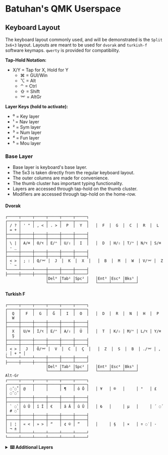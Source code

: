 # Batuhan's QMK Userspace

## Keyboard Layout

The keyboard layout commonly used, and will be demonstrated is the `Split 3x6+3` layout.
Layouts are meant to be used for `dvorak` and `turkish-f` software keymaps.
`qwerty` is provided for compatibility.

**Tap-Hold Notation:**
- X/Y = Tap for X, Hold for Y
  - ⌘ = GUI/Win
  - ⌥ = Alt
  - ⌃ = Ctrl
  - ⇧ = Shift
  - ⌤ = AltGr
  
**Layer Keys (hold to activate):**
- ⁰ = Key layer
- ¹ = Nav layer
- ² = Sym layer
- ³ = Num layer
- ⁴ = Fun layer
- ⁵ = Mou layer

### Base Layer

- Base layer is keyboard's base layer.
- The 5x3 is taken directly from the regular keyboard layout.
- The outer columns are made for convenience.
- The thumb cluster has important typing functionality.
- Layers are accessed through tap-hold on the thumb cluster.
- Modifiers are accessed through tap-hold on the home-row.

#### Dvorak

```
┌─────┬─────┬─────┬─────┬─────┬─────┐   ┌─────┬─────┬─────┬─────┬─────┬─────┐
│ / ? │ ' " │ , < │ . > │  P  │  Y  │   │  F  │  G  │  C  │  R  │  L  │ = + │
├─────┼─────┼─────┼─────┼─────┼─────┤   ├─────┼─────┼─────┼─────┼─────┼─────┤
│ \ | │ A/⌘ │ O/⌥ │ E/⌃ │ U/⇧ │  I  │   │  D  │ H/⇧ │ T/⌃ │ N/⌥ │ S/⌘ │ - _ │
├─────┼─────┼─────┼─────┼─────┼─────┤   ├─────┼─────┼─────┼─────┼─────┼─────┤
│ < > │ ; : │ Q/⌤ │  J  │  K  │  X  │   │  B  │  M  │  W  │ V/⌤ │  Z  │ ` ~ │
└─────┴─────┴─────┼─────┼─────┼─────┤   ├─────┼─────┼─────┼─────┴─────┴─────┘
                  │Del⁰ │Tab¹ │Spc² │   │Ent³ │Esc⁴ │Bks⁵ │
                  └─────┴─────┴─────┘   └─────┴─────┴─────┘
```

#### Turkish F

```
┌─────┬─────┬─────┬─────┬─────┬─────┐   ┌─────┬─────┬─────┬─────┬─────┬─────┐
│  Q  │  F  │  G  │  Ğ  │  I  │  O  │   │  D  │  R  │  N  │  H  │  P  │  W  │
├─────┼─────┼─────┼─────┼─────┼─────┤   ├─────┼─────┼─────┼─────┼─────┼─────┤
│  X  │ U/⌘ │ İ/⌥ │ E/⌃ │ A/⇧ │  Ü  │   │  T  │ K/⇧ │ M/⌃ │ L/⌥ │ Y/⌘ │  Ş  │
├─────┼─────┼─────┼─────┼─────┼─────┤   ├─────┼─────┼─────┼─────┼─────┼─────┤
│ < > │  J  │ Ö/⌤ │  V  │  C  │  Ç  │   │  Z  │  S  │  B  │ ./⌤ │ , ; │ + * │
└─────┴─────┴─────┼─────┼─────┼─────┤   ├─────┼─────┼─────┼─────┴─────┴─────┘
                  │Del⁰ │Tab¹ │Spc² │   │Ent³ │Esc⁴ │Bks⁵ │
                  └─────┴─────┴─────┘   └─────┴─────┴─────┘
Alt-Gr
┌─────┬─────┬─────┬─────┬─────┬─────┐   ┌─────┬─────┬─────┬─────┬─────┬─────┐
│ ◌̋ ◌̊ │ @   │     │     │ ¶   │ ô Ô │   │ ¥   │ ®   │     │ °   │ £   │ ◌̃ ◌̆ │
├─────┼─────┼─────┼─────┼─────┼─────┤   ├─────┼─────┼─────┼─────┼─────┼─────┤
│ ` ◌̀ │ û Û │ î Î │ €   │ â Â │ û Û │   │ ₺   │     │ µ   │     │ ´ ◌́ │ # ◌̌ │
├─────┼─────┼─────┼─────┼─────┼─────┤   ├─────┼─────┼─────┼─────┼─────┼─────┤
│ | ¦ │ « < │ » > │ “   │ ¢ © │ ”   │   │     │ §   │ ×   │ ÷ ◌̇ │ ·   │ ¬ ± │
└─────┴─────┴─────┴─────┴─────┴─────┘   └─────┴─────┴─────┴─────┴─────┴─────┘
```

<details>
<summary><b>⌨️ Additional Layers</b></summary>

### Numbers & Symbols Layer

Both number and symbols layers activate with the farthest thumb keys holds.
They take over the thumb cluster of their respective boards.

The **number layer** is built to have a complete character set with the base board;
such that a 5x3 layout can still have access to all the keys.

The **symbol layer** is adaptive, and will adjust to each configured language's map.
The purpose for the symbol layer is to make coding similar across software keymaps.

```
Qwerty
┌─────┬─────┬─────┬─────┬─────┬─────┐   ┌─────┬─────┬─────┬─────┬─────┬─────┐
│     │ \ | │ 7 & │ 8 * │ 9 ( │ 0 ) │   │  `  │  {  │  }  │  /  │  =  │  *  │
├─────┼─────┼─────┼─────┼─────┼─────┤   ├─────┼─────┼─────┼─────┼─────┼─────┤
│     │ [ { │ 4 $ │ 5 % │ 6 ^ │ - _ │   │  ~  │  [  │  ]  │  ?  │  +  │  -  │
├─────┼─────┼─────┼─────┼─────┼─────┤   ├─────┼─────┼─────┼─────┼─────┼─────┤
│     │ ] } │ 1 ! │ 2 @ │ 3 # │ = + │   │  !  │  (  │  )  │  \  │  |  │  _  │
└─────┴─────┴─────┼─────┼─────┼─────┤   ├─────┼─────┼─────┼─────┴─────┴─────┘
                  │ < > │ ` ~ │ ' " │   │  #  │  &  │  $  │
                  └─────┴─────┴─────┘   └─────┴─────┴─────┘
Dvorak
┌─────┬─────┬─────┬─────┬─────┬─────┐
│     │ \ | │ 7 & │ 8 * │ 9 ( │ 0 ) │
├─────┼─────┼─────┼─────┼─────┼─────┤
│     │ / ? │ 4 $ │ 5 % │ 6 ^ │ [ { │
├─────┼─────┼─────┼─────┼─────┼─────┤
│     │ = + │ 1 ! │ 2 @ │ 3 # │ ] } │
└─────┴─────┴─────┼─────┼─────┼─────┤
                  │ < > │ ` ~ │ - _ │
                  └─────┴─────┴─────┘
Turkish F
┌─────┬─────┬─────┬─────┬─────┬─────┐
│     │` X ◌̀│{7 ' │[8 ( │]9 )±│}0 =°│
├─────┼─────┼─────┼─────┼─────┼─────┤
│     │◌̋ Q ◌̊│¼4 $ │½5 %⅜│¾6 & │\/ ?¿│
├─────┼─────┼─────┼─────┼─────┼─────┤
│     │◌̃ W ◌̆│¹1 !¡│²2 " │#3 ^³│|- _ │
└─────┴─────┴─────┼─────┼─────┼─────┤
                  │ < > │¬+ *±│# Ş ◌̌│
                  └─────┴─────┴─────┘
```

### Function & Navigation Layers

Both function and navigation layers activate with the central thumb pad options.
They overlay a simple thumb cluster, so thumb cluster keys can be held if needed.

The **navigation layer** holds navigation keys, and music control functionality.

The **function layer** holds f keys, and volume functions.

```

┌─────┬─────┬─────┬─────┬─────┬─────┐   ┌─────┬─────┬─────┬─────┬─────┬─────┐
│     │ F01 │ F02 │ F03 │ F04 │ 🔊  │   │  ⏮  │  ⏯  │  ⏭  │  ▲  │  ⎙  │     │
├─────┼─────┼─────┼─────┼─────┼─────┤   ├─────┼─────┼─────┼─────┼─────┼─────┤
│     │ F05 │ F06 │ F07 │ F08 │ 🔉  │   │  ⏹  │  ⇞  │  ◀  │  ▼  │  ▶  │     │
├─────┼─────┼─────┼─────┼─────┼─────┤   ├─────┼─────┼─────┼─────┼─────┼─────┤
│     │ F09 │ F10 │ F11 │ F12 │ 🔇  │   │  ⇱  │  ⇟  │  ⇲  │  ⎀  │  ⇪  │     │
└─────┴─────┴─────┼─────┼─────┼─────┤   ├─────┼─────┼─────┼─────┴─────┴─────┘
                  │ Del │ Tab │ Spc │   │ Ent │ Esc │ Bks │
                  └─────┴─────┴─────┘   └─────┴─────┴─────┘
```

### Mouse & Settings Layer

The mouse layer provides mouse emulation on the left hand,
while the settings layer provides keyboard configuration on the right hand.
Both layers overlay the thumb cluster.

The settings layer allows entry to persistent layers on thumb keys.
Center row controls key leds, while the bottom row controls the underglow leds.
Top row is for toggling features, and has EEProm reset function.

Mouse buttons are for moving the mouse.
Thumb cluster mimics a mouse.

```
Mouse (Left)                                           Settings (Right)
┌─────┬─────┬─────┬─────┬─────┬─────┐   ┌─────┬─────┬─────┬─────┬─────┬─────┐
│     │Slow │ Bt6 │ Bt7 │ Bt8 │Fast │   │RGBTg│UGTg │Oled │FirDv│EEClr│     │
├─────┼─────┼─────┼─────┼─────┼─────┤   ├─────┼─────┼─────┼─────┼─────┼─────┤
│     │ ◀── │ ▼── │ ▲── │ ──▶ │ Bt4 │   │Spd± │Hue± │Sat± │Bri± │Mod± │     │
├─────┼─────┼─────┼─────┼─────┼─────┤   ├─────┼─────┼─────┼─────┼─────┼─────┤
│     │◀◀── │▼▼── │▲▲── │──▶▶ │ Bt5 │   │USpd±│UHue±│USat±│UBri±│UMod±│     │
└─────┴─────┴─────┼─────┼─────┼─────┤   ├─────┼─────┼─────┼─────┴─────┴─────┘
                  │ Lft │ Mid │Right│   │Char │Music│Game │
                  └─────┴─────┴─────┘   └─────┴─────┴─────┘
```

**Legend:**
- Mouse: Bt = Button, 
- Arrows = Mouse movement (single = normal, double = scroll)
- RGB = RGB Matrix
- UG = Underglow
- FirDvo = Firmware dvorak enable
- EE = EEPROM
- Vel = Velocikey
- ± indicates increase/(shift)decrease

### Character Layer

The character layer is a one-tap layer accessible from the left thumb key of the settings layer.
It provides quick access to complex characters, special symbols, and Unicode characters.
After pressing any key on this layer, it automatically returns to the base layer.

```
┌─────┬─────┬─────┬─────┬─────┬─────┐   ┌─────┬─────┬─────┬─────┬─────┬─────┐
│     │  α  │  β  │  γ  │  δ  │  ε  │   │  ζ  │  η  │  θ  │  λ  │  μ  │     │
├─────┼─────┼─────┼─────┼─────┼─────┤   ├─────┼─────┼─────┼─────┼─────┼─────┤
│Leny │  Å  │  ₿  │  Γ  │  Δ  │  Ω  │   │  Ξ  │  Π  │  Σ  │  Φ  │  Ψ  │TFlip│
├─────┼─────┼─────┼─────┼─────┼─────┤   ├─────┼─────┼─────┼─────┼─────┼─────┤
│     │  ℏ  │ PGP │     │     │  ω  │   │  ξ  │  π  │  σ  │  φ  │  ψ  │     │
└─────┴─────┴─────┼─────┼─────┼─────┤   ├─────┼─────┼─────┼─────┴─────┴─────┘
                  │EXIT │     │     │   │     │     │Game │
                  └─────┴─────┴─────┘   └─────┴─────┴─────┘
```

**Character Categories:**
- Top row: (To be filled)
- Middle row: (To be filled)
- Bottom row: (To be filled)
- EXIT: Returns to base layer without typing a character

**Usage:**
1. Hold the Settings layer key (right pinky hold on base layer)
2. Tap the Character layer key (left thumb)
3. Press any character key - it will type and return to base
4. Or press EXIT to return without typing

### Music Layer

The music layer allows playing musical notes on the keyboard.
All regular keys are masked (produce no output) and play notes instead.
The thumb cluster controls recording, playback, and music settings.

```
┌─────┬─────┬─────┬─────┬─────┬─────┐   ┌─────┬─────┬─────┬─────┬─────┬─────┐
│  ♪  │  ♪  │  ♪  │  ♪  │  ♪  │  ♪  │   │  ♪  │  ♪  │  ♪  │  ♪  │  ♪  │  ♪  │
├─────┼─────┼─────┼─────┼─────┼─────┤   ├─────┼─────┼─────┼─────┼─────┼─────┤
│  ♪  │  ♪  │  ♪  │  ♪  │  ♪  │  ♪  │   │  ♪  │  ♪  │  ♪  │  ♪  │  ♪  │  ♪  │
├─────┼─────┼─────┼─────┼─────┼─────┤   ├─────┼─────┼─────┼─────┼─────┼─────┤
│  ♪  │  ♪  │  ♪  │  ♪  │  ♪  │  ♪  │   │  ♪  │  ♪  │  ♪  │  ♪  │  ♪  │  ♪  │
└─────┴─────┴─────┼─────┼─────┼─────┤   ├─────┼─────┼─────┼─────┴─────┴─────┘
                  │ Rec │Stop │Play │   │Tempo│ Off │Mode │
                  └─────┴─────┴─────┘   └─────┴─────┴─────┘
```

**Music Controls:**
- Rec = Start recording
- Stop = Stop recording or playback
- Play = Start playback
- Tempo = Tap once to decrease, double-tap to increase tempo
- Mode = Cycle through modes (Major, Chromatic Guitar, Chromatic Violin)
- Off = Exit music layer

### Game Layer

The game layer disables all tap-hold functionality for gaming.
Left hand provides standard WASD gaming controls with modifiers.
Right hand provides function keys and navigation.
Exit the layer using the dedicated EXIT button.

```
┌─────┬─────┬─────┬─────┬─────┬─────┐   ┌─────┬─────┬─────┬─────┬─────┬─────┐
│ Tab │  Q  │  W  │  E  │  R  │  T  │   │ F1  │ F2  │PgDn │  ↑  │PgUp │ ` ~ │
├─────┼─────┼─────┼─────┼─────┼─────┤   ├─────┼─────┼─────┼─────┼─────┼─────┤
│Shift│  A  │  S  │  D  │  F  │  G  │   │ F6  │ F7  │  ←  │  ↓  │  →  │Shift│
├─────┼─────┼─────┼─────┼─────┼─────┤   ├─────┼─────┼─────┼─────┼─────┼─────┤
│Ctrl │  Z  │  X  │  C  │  V  │  B  │   │ F10 │ F11 │ F12 │ , < │ . > │ Alt │
└─────┴─────┴─────┼─────┼─────┼─────┤   ├─────┼─────┼─────┼─────┴─────┴─────┘
                  │ Esc │Enter│Space│   │Enter│Space│EXIT │
                  └─────┴─────┴─────┘   └─────┴─────┴─────┘
```

**Gaming Features:**
- No tap-hold delays for instant key response
- Standard WASD movement with surrounding keys
- Direct modifier access (Shift, Ctrl, Alt)
- Function keys and arrows on right hand
- EXIT button to return to base layer

</details>
